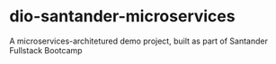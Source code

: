 # dio-santander-microservices
A microservices-architetured demo project, built as part of Santander Fullstack Bootcamp
